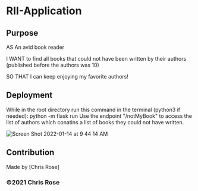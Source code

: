 # RII-Application

## Purpose

AS An avid book reader

I WANT to find all books that could not have been written by their authors (published before the authors was 10)

SO THAT I can keep enjoying my favorite authors!

## Deployment
While in the root directory run this command in the terminal (python3 if needed): python -m flask run 
Use the endpoint "/notMyBook" to access the list of authors which conatins a list of books they could not have written. 

![Screen Shot 2022-01-14 at 9 44 14 AM](https://user-images.githubusercontent.com/82801290/149552783-404c93fa-5850-44d3-9ddc-f7c85685d33f.png)

## Contribution
Made by [Chris Rose]

### ©️2021 Chris Rose
